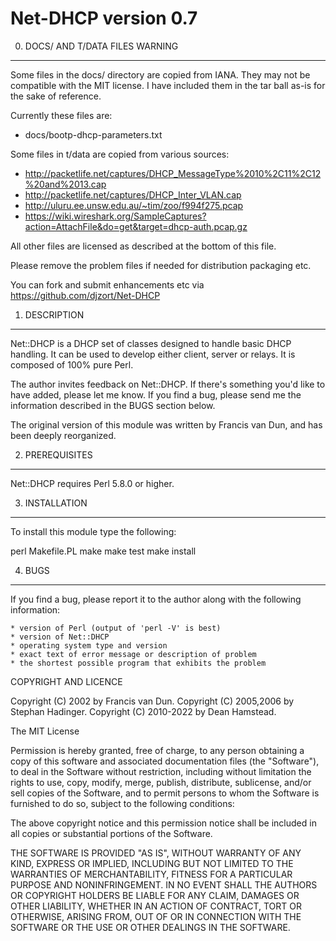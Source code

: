 Net-DHCP version 0.7
=====================

0. DOCS/ AND T/DATA FILES WARNING
----------------------

Some files in the docs/ directory are copied from IANA.
They may not be compatible with the MIT license. I have
included them in the tar ball as-is for the sake of reference.

Currently these files are:
- docs/bootp-dhcp-parameters.txt

Some files in t/data are copied from various sources:
- http://packetlife.net/captures/DHCP_MessageType%2010%2C11%2C12%20and%2013.cap
- http://packetlife.net/captures/DHCP_Inter_VLAN.cap
- http://uluru.ee.unsw.edu.au/~tim/zoo/f994f275.pcap
- https://wiki.wireshark.org/SampleCaptures?action=AttachFile&do=get&target=dhcp-auth.pcap.gz

All other files are licensed as described at the bottom of this file.

Please remove the problem files if needed for distribution packaging etc.

You can fork and submit enhancements etc via https://github.com/djzort/Net-DHCP

1. DESCRIPTION
--------------

Net::DHCP is a DHCP set of classes designed to handle basic DHCP
handling. It can be used to develop either client, server or relays.
It is composed of 100% pure Perl.

The author invites feedback on Net::DHCP. If there's something you'd
like to have added, please let me know.  If you find a bug, please
send me the information described in the BUGS section below.

The original version of this module was written by Francis van Dun,
and has been deeply reorganized.

2. PREREQUISITES
----------------

Net::DHCP requires Perl 5.8.0 or higher.

3. INSTALLATION
---------------

To install this module type the following:

   perl Makefile.PL
   make
   make test
   make install

4. BUGS
-------

If you find a bug, please report it to the author along with the
following information:

    * version of Perl (output of 'perl -V' is best)
    * version of Net::DHCP
    * operating system type and version
    * exact text of error message or description of problem
    * the shortest possible program that exhibits the problem

COPYRIGHT AND LICENCE

Copyright (C) 2002 by Francis van Dun.
Copyright (C) 2005,2006 by Stephan Hadinger.
Copyright (C) 2010-2022 by Dean Hamstead.

The MIT License

Permission is hereby granted, free of charge, to any person
obtaining a copy of this software and associated
documentation files (the "Software"), to deal in the Software
without restriction, including without limitation the rights to
use, copy, modify, merge, publish, distribute, sublicense,
and/or sell copies of the Software, and to permit persons to
whom the Software is furnished to do so, subject to the
following conditions:

The above copyright notice and this permission notice shall
be included in all copies or substantial portions of the
Software.

THE SOFTWARE IS PROVIDED "AS IS", WITHOUT
WARRANTY OF ANY KIND, EXPRESS OR IMPLIED,
INCLUDING BUT NOT LIMITED TO THE WARRANTIES OF
MERCHANTABILITY, FITNESS FOR A PARTICULAR
PURPOSE AND NONINFRINGEMENT. IN NO EVENT
SHALL THE AUTHORS OR COPYRIGHT HOLDERS BE
LIABLE FOR ANY CLAIM, DAMAGES OR OTHER
LIABILITY, WHETHER IN AN ACTION OF CONTRACT,
TORT OR OTHERWISE, ARISING FROM, OUT OF OR IN
CONNECTION WITH THE SOFTWARE OR THE USE OR
OTHER DEALINGS IN THE SOFTWARE.
